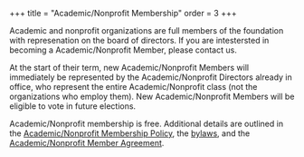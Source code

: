 +++
title = "Academic/Nonprofit Membership"
order = 3
+++

Academic and nonprofit organizations are full members of the foundation with represenation on the board of directors. If you are intestersted in becoming a Academic/Nonprofit Member, please contact us.

At the start of their term, new Academic/Nonprofit Members will immediately be represented by the Academic/Nonprofit Directors already in office, who represent the entire Academic/Nonprofit class (not the organizations who employ them). New Academic/Nonprofit Members will be eligible to vote in future elections.

Academic/Nonprofit membership is free. Additional details are outlined in the [Academic/Nonprofit Membership Policy](/legal/academic-policy/), the [bylaws](/legal/bylaws/), and the [Academic/Nonprofit Member Agreement](/legal/academic-agreement/).
